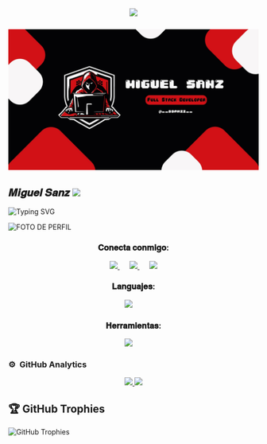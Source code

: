 <div align="center">
<h1 align="center">
    <img src="https://readme-typing-svg.herokuapp.com/?font=Press+Start+2P&size=30&color=E70000&center=true&vCenter=true&width=500&height=70&duration=5000&lines=Soy+Miguel+Sanz;+Hola!👋🏻;" />
</h1>
</div>

![Texto alternativo](./assets/Banner.jpg)

<h2>
    𝑴𝒊𝒈𝒖𝒆𝒍 𝑺𝒂𝒏𝒛
  </a>
  <img src="https://media.giphy.com/media/hvRJCLFzcasrR4ia7z/giphy.gif" width="28">
</h2>


![Typing SVG](https://readme-typing-svg.demolab.com/?font=Press+Start+2P&size=13&pause=1000&color=ED0000&random=false&width=435&lines=Bienvenido+a+mi+repositorio;Si%C3%A9ntete+libre+de+explorarlo;Gracias+por+tu+apoyo++%F0%9F%A6%89+)


<img src="assets/perfil.png" alt="FOTO DE PERFIL" style="width:30%;" />




<h3 align="center">𝐂𝐨𝐧𝐞𝐜𝐭𝐚 𝐜𝐨𝐧𝐦𝐢𝐠𝐨:</h3>
<p align="center">
  <a href="enlace_discord" style="margin-right: 20px;">
    <img src="https://skillicons.dev/icons?i=discord" />
  </a>
  <a href="https://www.instagram.com/__ssanzz__/" style="margin-right: 20px;">
    <img src="https://skillicons.dev/icons?i=instagram" />
  </a>
  <a href="https://www.linkedin.com/in/miguel-sanz-56a402273/">
    <img src="https://skillicons.dev/icons?i=linkedin" />
  </a>
</p>

<h3 align="center">𝐋𝐚𝐧𝐠𝐮𝐚𝐣𝐞𝐬:</h3>
<p align="center">
  <a href="https://skillicons.dev" style="margin-right: 20px;">
    <img src="https://skillicons.dev/icons?i=java,php,css,html,js,nodejs,mysql&perline=12" />
  </a>
</p>

<h3 align="center">𝐇𝐞𝐫𝐫𝐚𝐦𝐢𝐞𝐧𝐭𝐚𝐬:</h3>
<p align="center">
  <a href="https://skillicons.dev" style="margin-right: 20px;">
    <img src="https://skillicons.dev/icons?i=git,github,docker,eclipse,vscode,au,ps,linux,ai&perline=8" />
  </a>
</p>



### ⚙️ &nbsp;GitHub Analytics

<p align="center">
<a href="https://github.com/Miguel-Sanz">
  <img height="180em" src="https://github-readme-stats-eight-theta.vercel.app/api?username=Miguel-Sanz&show_icons=true&theme=algolia&include_all_commits=true&count_private=true"/>
  <img height="180em" src="https://github-readme-stats-eight-theta.vercel.app/api/top-langs/?username=Miguel-Sanz&layout=compact&langs_count=8&theme=algolia"/>
</a>
</p>

## 🏆 GitHub Trophies
![GitHub Trophies](https://github-profile-trophy.vercel.app/?username=Miguel-Sanz&no-frame=false&no-bg=false&margin-w=4)


